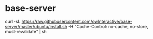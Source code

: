 # base-server

curl -sL https://raw.githubusercontent.com/owInteractive/base-server/master/ubuntu/install.sh -H "Cache-Control: no-cache, no-store, must-revalidate" | sh
